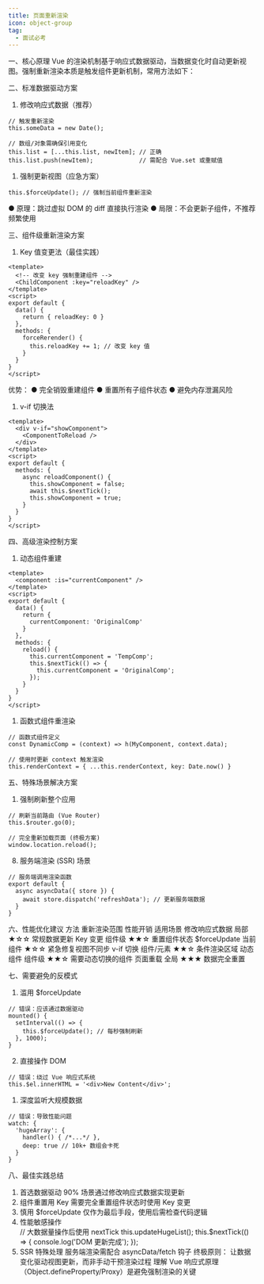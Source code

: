 ```yaml
---
title: 页面重新渲染
icon: object-group
tag:
  - 面试必考
---
```




一、核心原理
Vue 的渲染机制基于响应式数据驱动，当数据变化时自动更新视图。强制重新渲染本质是触发组件更新机制，常用方法如下：

二、标准数据驱动方案
1. 修改响应式数据（推荐）
```
// 触发重新渲染
this.someData = new Date();

// 数组/对象需确保引用变化
this.list = [...this.list, newItem]; // 正确
this.list.push(newItem);             // 需配合 Vue.set 或重赋值
```
1. 强制更新视图（应急方案）
```
this.$forceUpdate(); // 强制当前组件重新渲染
```
● 原理：跳过虚拟 DOM 的 diff 直接执行渲染
● 局限：不会更新子组件，不推荐频繁使用

三、组件级重新渲染方案
1. Key 值变更法（最佳实践）
```
<template>
  <!-- 改变 key 强制重建组件 -->
  <ChildComponent :key="reloadKey" />
</template>
<script>
export default {
  data() {
    return { reloadKey: 0 }
  },
  methods: {
    forceRerender() {
      this.reloadKey += 1; // 改变 key 值
    }
  }
}
</script>
```
优势：
● 完全销毁重建组件
● 重置所有子组件状态
● 避免内存泄漏风险
1. v-if 切换法
```
<template>
  <div v-if="showComponent">
    <ComponentToReload />
  </div>
</template>
<script>
export default {
  methods: {
    async reloadComponent() {
      this.showComponent = false;
      await this.$nextTick();
      this.showComponent = true;
    }
  }
}
</script>
```

四、高级渲染控制方案
1. 动态组件重建
```
<template>
  <component :is="currentComponent" />
</template>
<script>
export default {
  data() {
    return {
      currentComponent: 'OriginalComp'
    }
  },
  methods: {
    reload() {
      this.currentComponent = 'TempComp';
      this.$nextTick(() => {
        this.currentComponent = 'OriginalComp';
      });
    }
  }
}
</script>
```
1. 函数式组件重渲染
```
// 函数式组件定义
const DynamicComp = (context) => h(MyComponent, context.data);

// 使用时更新 context 触发渲染
this.renderContext = { ...this.renderContext, key: Date.now() }
```
五、特殊场景解决方案
1. 强制刷新整个应用
```
// 刷新当前路由 (Vue Router)
this.$router.go(0);

// 完全重新加载页面 (终极方案)
window.location.reload();
```
8. 服务端渲染 (SSR) 场景
```
// 服务端调用渲染函数
export default {
  async asyncData({ store }) {
    await store.dispatch('refreshData'); // 更新服务端数据
  }
}
```
六、性能优化建议
方法	重新渲染范围	性能开销	适用场景
修改响应式数据	局部	★☆☆	常规数据更新
Key 变更	组件级	★★☆	重置组件状态
$forceUpdate	当前组件	★☆☆	紧急修复视图不同步
v-if 切换	组件/元素	★★☆	条件渲染区域
动态组件	组件级	★★☆	需要动态切换的组件
页面重载	全局	★★★	数据完全重置

七、需要避免的反模式
1. 滥用 $forceUpdate
```
// 错误：应该通过数据驱动
mounted() {
  setInterval(() => {
    this.$forceUpdate(); // 每秒强制刷新
  }, 1000);
}
```
2. 直接操作 DOM
```
// 错误：绕过 Vue 响应式系统
this.$el.innerHTML = '<div>New Content</div>';
```
1. 深度监听大规模数据
```
// 错误：导致性能问题   
watch: {
  'hugeArray': {
    handler() { /*...*/ },
    deep: true // 10k+ 数组会卡死
  }
}
```
八、最佳实践总结
1. 首选数据驱动
90% 场景通过修改响应式数据实现更新
2. 组件重置用 Key
需要完全重置组件状态时使用 Key 变更
3. 慎用 $forceUpdate
仅作为最后手段，使用后需检查代码逻辑
4. 性能敏感操作  
// 大数据量操作后使用 nextTick
this.updateHugeList();
this.$nextTick(() => {
  console.log('DOM 更新完成');
});
5. SSR 特殊处理
服务端渲染需配合 asyncData/fetch 钩子
终极原则：
让数据变化驱动视图更新，而非手动干预渲染过程
理解 Vue 响应式原理（Object.defineProperty/Proxy）是避免强制渲染的关键